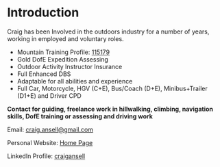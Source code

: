 # Introduction

Craig has been Involved in the outdoors industry for a number of years, working in employed and voluntary roles.

- Mountain Training Profile: [115179](https://mt.tahdah.me/profile/index/115179)
- Gold DofE Expedition Assessing
- Outdoor Activity Instructor Insurance
- Full Enhanced DBS
- Adaptable for all abilities and experience
- Full Car, Motorcycle, HGV (C+E), Bus/Coach (D+E), Minibus+Trailer (D1+E) and Driver CPD

**Contact for guiding, freelance work in hillwalking, climbing, navigation skills, DofE training or assessing and driving work**

Email: <a href="mailto:craig.ansell@gmail.com">craig.ansell@gmail.com</a>

Personal Website: [Home Page](http://craigansell.uk)

LinkedIn Profile: [craigansell](http://www.linkedin.com/in/craigansell)
